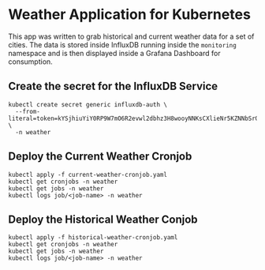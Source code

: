 # Weather Application for Kubernetes
This app was written to grab historical and current weather data for a set of cities. The data is stored inside InfluxDB running inside the `monitoring` namespace and is then displayed inside a Grafana Dashboard for consumption.

## Create the secret for the InfluxDB Service
```
kubectl create secret generic influxdb-auth \
  --from-literal=token=kYSjhiuYiY0RP9W7mO6R2evwl2dbhz3H8wooyNNKsCXlieNr5KZNNbSrO6iZpNjGdSrC3nbEhwJhYpHrLmZunw== \
  -n weather
```

## Deploy the Current Weather Cronjob
```
kubectl apply -f current-weather-cronjob.yaml
kubectl get cronjobs -n weather
kubectl get jobs -n weather
kubectl logs job/<job-name> -n weather
```

## Deploy the Historical Weather Conjob
```
kubectl apply -f historical-weather-cronjob.yaml
kubectl get cronjobs -n weather
kubectl get jobs -n weather
kubectl logs job/<job-name> -n weather
```